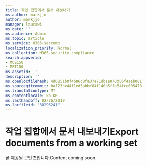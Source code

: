 ```yaml
---
title: 작업 집합에서 문서 내보내기
ms.author: markjjo
author: markjjo
manager: laurawi
ms.date: ''
ms.audience: Admin
ms.topic: article
ms.service: O365-seccomp
localization_priority: Normal
ms.collection: M365-security-compliance
search.appverid:
- MOE150
- MET150
ms.assetid: ''
description: ''
ms.openlocfilehash: 4d6851b0f4b86c8fa37e71db1e070d05f4aeb081
ms.sourcegitcommit: baf23be44f1ed5abbf84f140b5ffa64fce605478
ms.translationtype: MT
ms.contentlocale: ko-KR
ms.lasthandoff: 02/26/2019
ms.locfileid: "30296241"
---
```

# <a name="export-documents-from-a-working-set"></a><span data-ttu-id="011bb-102">작업 집합에서 문서 내보내기</span><span class="sxs-lookup"><span data-stu-id="011bb-102">Export documents from a working set</span></span>

<span data-ttu-id="011bb-103">곧 제공될 콘텐츠입니다.</span><span class="sxs-lookup"><span data-stu-id="011bb-103">Content coming soon.</span></span>